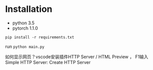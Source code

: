 
# Installation

- python 3.5
- pytorch 1.1.0

```
pip install -r requirements.txt
```

run `python main.py`

如何显示网页？vscode安装插件HTTP Server / HTML Preview ， F1输入Simple HTTP Server: Create HTTP Server